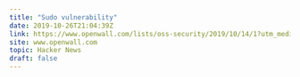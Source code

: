 ```yaml
---
title: "Sudo vulnerability"
date: 2019-10-26T21:04:39Z
link: https://www.openwall.com/lists/oss-security/2019/10/14/1?utm_medium=RSS&utm_source=hune
site: www.openwall.com
topic: Hacker News
draft: false
---
```

